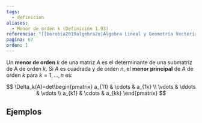```yaml
---
tags:
  - definicion
aliases:
  - Menor de orden k (Definición 1.93)
referencia: "[[borobia2019algebra2e|Álgebra Lineal y Geometría Vectorial (2a ed)]]"
pagina: 67
orden: 1
---
```

Un **menor de orden** $k$ de una matriz $A$ es el determinante de una submatriz de A de orden $k$. Si $A$ es cuadrada y de orden $n$, el **menor principal** de $A$ de orden $k$ para $k=1, \dots, n$ es:

$$
\Delta_k(A)=det\begin{pmatrix} a_{11} & \cdots & a_{1k} \\ \vdots & \ddots & \vdots \\ a_{k1} & \cdots & a_{kk} \end{pmatrix}
$$

## Ejemplos

